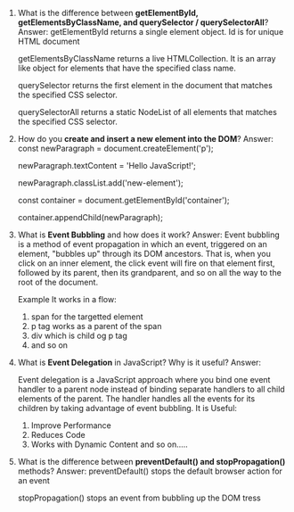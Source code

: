 1. What is the difference between **getElementById, getElementsByClassName, and querySelector / querySelectorAll**?
   Answer: getElementById returns a single element object. Id is for unique HTML document

   getElementsByClassName returns a live HTMLCollection. It is an array like object for elements that have the specified class name.

   querySelector returns the first element in the document that matches the specified CSS selector.

   querySelectorAll returns a static NodeList of all elements that matches the specified CSS selector.

2. How do you **create and insert a new element into the DOM**?
   Answer:
   const newParagraph = document.createElement('p');

   newParagraph.textContent = 'Hello JavaScript!';

   newParagraph.classList.add('new-element');

   const container = document.getElementById('container');

   container.appendChild(newParagraph);

3. What is **Event Bubbling** and how does it work?
   Answer:
   Event bubbling is a method of event propagation in which an event, triggered on an element, "bubbles up" through its DOM ancestors. That is, when you click on an inner element, the click event will fire on that element first, followed by its parent, then its grandparent, and so on all the way to the root of the document.

   Example
   It works in a flow:

   1. span for the targetted element
   2. p tag works as a parent of the span
   3. div which is child og p tag
   4. and so on

4. What is **Event Delegation** in JavaScript? Why is it useful?
   Answer:

   Event delegation is a JavaScript approach where you bind one event handler to a parent node instead of binding separate handlers to all child elements of the parent. The handler handles all the events for its children by taking advantage of event bubbling.
   It is Useful:

   1. Improve Performance
   2. Reduces Code
   3. Works with Dynamic Content and so on.....

5. What is the difference between **preventDefault() and stopPropagation()** methods?
   Answer:
   preventDefault() stops the default browser action for an event

   stopPropagation() stops an event from bubbling up the DOM tress
